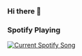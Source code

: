 ### Hi there 👋

### Spotify Playing 

<a href="https://rendixmars.pythonanywhere.com/link">
  <img src="https://rendixmars.pythonanywhere.com?theme=dark&scan=true&eq_color=rainbow" style="visibility:visible;max-width:100%;" alt="Current Spotify Song">
</a>
<!--
**RendixMars/rendixmars** is a ✨ _special_ ✨ repository because its `README.md` (this file) appears on your GitHub profile.

Here are some ideas to get you started:

- 🔭 I’m currently working on ...
- 🌱 I’m currently learning ...
- 👯 I’m looking to collaborate on ...
- 🤔 I’m looking for help with ...
- 💬 Ask me about ...
- 📫 How to reach me: ...
- 😄 Pronouns: ...
- ⚡ Fun fact: ...
-->
